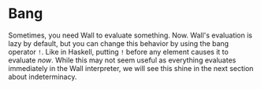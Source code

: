 # Bang

Sometimes, you need Wall to evaluate something. Now. Wall's evaluation is lazy by default, but you can change this behavior by using the bang operator `!`. Like in Haskell, putting `!` before any element causes it to evaluate *now*.  While this may not seem useful as everything evaluates immediately in the Wall interpreter, we will see this shine in the next section about indeterminacy.